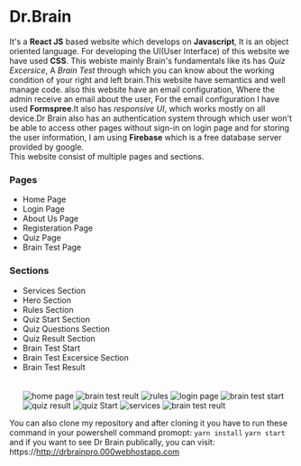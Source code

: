 # Dr.Brain
It's a **React JS** based website which develops on **Javascript**, It is an object oriented language. For developing the UI(User Interface) of this website we have used **CSS**. This webiste mainly Brain's fundamentals like its has *Quiz Excersice*, A *Brain Test* through which you can know about the working condition of your right and left brain.This website have semantics and well manage code. also  this website have an email configuration, Where the admin receive an email about the user, For the email configuration I have used **Formspree**.It also has *responsive UI*, which works mostly on all device.Dr Brain also has an authentication system through which user won't be able to access other pages without sign-in on login page and for storing the user information, I am using **Firebase** which is a free database server provided by google.<br/>
This website consist of multiple pages and sections.
### Pages
* Home Page
* Login Page
* About Us Page
* Registeration Page
* Quiz Page
* Brain Test Page

### Sections
* Services Section
* Hero Section
* Rules Section
* Quiz Start Section
* Quiz Questions Section
* Quiz Result Section
* Brain Test Start
* Brain Test Excersice Section
* Brain Test Result
  <br/>
  <br/>
  <br/>
![home page](https://github.com/AbdulSami10/DR.Brain/assets/111075041/3039ab9a-f337-430a-b1a8-cd401dbe0c25)
![brain test reult](https://github.com/AbdulSami10/DR.Brain/assets/111075041/6e995ad9-c9c0-46e1-838f-db57a8dcc40e)
![rules](https://github.com/AbdulSami10/DR.Brain/assets/111075041/442da4d1-b31b-4863-aaba-8e90bc2e25ac)
![login page](https://github.com/AbdulSami10/DR.Brain/assets/111075041/6e268433-7b7b-464f-a5ba-8cf5f9f6b5d1)
![brain test start](https://github.com/AbdulSami10/DR.Brain/assets/111075041/58f713ae-3063-4b0e-8048-c622be07358c)
![quiz result](https://github.com/AbdulSami10/DR.Brain/assets/111075041/ce16a31b-55cb-4e98-a5ec-c1970723c33c)
![quiz Start](https://github.com/AbdulSami10/DR.Brain/assets/111075041/41397439-5ab6-41c1-8943-1dc442a1c28d)
![services](https://github.com/AbdulSami10/DR.Brain/assets/111075041/bffb5980-c24a-4b26-a904-f7be883c5cd8)
![brain test reult](https://github.com/AbdulSami10/DR.Brain/assets/111075041/34d45364-c61d-42b0-b308-6dbb6e699489)



You can also clone my repository and after cloning it you have to run these command in your powershell command promopt: ``yarn install`` ``yarn start`` and if you want to see Dr Brain publically, you can visit: https://http://drbrainpro.000webhostapp.com<br/>


